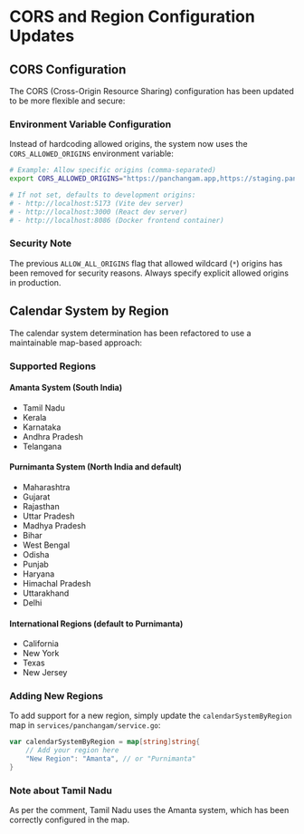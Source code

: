 # CORS and Region Configuration Updates

## CORS Configuration

The CORS (Cross-Origin Resource Sharing) configuration has been updated to be more flexible and secure:

### Environment Variable Configuration

Instead of hardcoding allowed origins, the system now uses the `CORS_ALLOWED_ORIGINS` environment variable:

```bash
# Example: Allow specific origins (comma-separated)
export CORS_ALLOWED_ORIGINS="https://panchangam.app,https://staging.panchangam.app,http://localhost:5173"

# If not set, defaults to development origins:
# - http://localhost:5173 (Vite dev server)
# - http://localhost:3000 (React dev server)  
# - http://localhost:8086 (Docker frontend container)
```

### Security Note

The previous `ALLOW_ALL_ORIGINS` flag that allowed wildcard (`*`) origins has been removed for security reasons. Always specify explicit allowed origins in production.

## Calendar System by Region

The calendar system determination has been refactored to use a maintainable map-based approach:

### Supported Regions

#### Amanta System (South India)
- Tamil Nadu
- Kerala
- Karnataka
- Andhra Pradesh
- Telangana

#### Purnimanta System (North India and default)
- Maharashtra
- Gujarat
- Rajasthan
- Uttar Pradesh
- Madhya Pradesh
- Bihar
- West Bengal
- Odisha
- Punjab
- Haryana
- Himachal Pradesh
- Uttarakhand
- Delhi

#### International Regions (default to Purnimanta)
- California
- New York
- Texas
- New Jersey

### Adding New Regions

To add support for a new region, simply update the `calendarSystemByRegion` map in `services/panchangam/service.go`:

```go
var calendarSystemByRegion = map[string]string{
    // Add your region here
    "New Region": "Amanta", // or "Purnimanta"
}
```

### Note about Tamil Nadu

As per the comment, Tamil Nadu uses the Amanta system, which has been correctly configured in the map.
